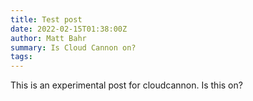 ```yaml
---
title: Test post
date: 2022-02-15T01:38:00Z
author: Matt Bahr
summary: Is Cloud Cannon on?
tags:
---
```

This is an experimental post for cloudcannon. Is this on?
